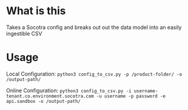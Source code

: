 # What is this

Takes a Socotra config and breaks out out the data model into an easily ingestible CSV

# Usage 


Local Configuration: `python3 config_to_csv.py -p /product-folder/ -o /output-path/`

Online Configuration: `python3 config_to_csv.py -i username-tenant.co.environment.socotra.com -u username -p password -e api.sandbox -o /output-path/`
